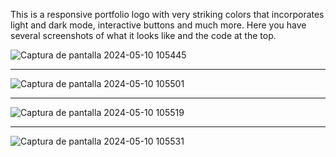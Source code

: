 This is a responsive portfolio logo with very striking colors that incorporates light and dark mode, interactive buttons and much more. Here you have several screenshots of what it looks like and the code at the top.

![Captura de pantalla 2024-05-10 105445](https://github.com/Hugosc05/PortFolio/assets/165696114/7954ab57-be9e-4674-98ff-89851ff7da8d)


-----------------------------------------------------------------------------------------------------------------------------------------------------------------------------------------------------------


![Captura de pantalla 2024-05-10 105501](https://github.com/Hugosc05/PortFolio/assets/165696114/b596ee25-83ad-4264-b3c7-82d1414d38a9)


-----------------------------------------------------------------------------------------------------------------------------------------------------------------------------------------------------------


![Captura de pantalla 2024-05-10 105519](https://github.com/Hugosc05/PortFolio/assets/165696114/af6d1544-3277-4027-8bf4-8a9ff7979f82)


-----------------------------------------------------------------------------------------------------------------------------------------------------------------------------------------------------------


![Captura de pantalla 2024-05-10 105531](https://github.com/Hugosc05/PortFolio/assets/165696114/27277f88-b5fb-4993-814c-79704f246b46)
